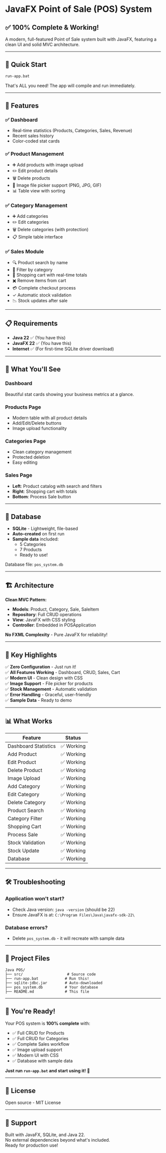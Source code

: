 # JavaFX Point of Sale (POS) System

## ✅ 100% Complete & Working!

A modern, full-featured Point of Sale system built with JavaFX, featuring a clean UI and solid MVC architecture.

---

## 🚀 Quick Start

```bash
run-app.bat
```

That's ALL you need! The app will compile and run immediately.

---

## 🎯 Features

### ✅ **Dashboard**
- Real-time statistics (Products, Categories, Sales, Revenue)
- Recent sales history
- Color-coded stat cards

### ✅ **Product Management**
- ➕ Add products with image upload
- ✏️ Edit product details
- 🗑️ Delete products
- 📸 Image file picker support (PNG, JPG, GIF)
- 📊 Table view with sorting

### ✅ **Category Management**
- ➕ Add categories
- ✏️ Edit categories
- 🗑️ Delete categories (with protection)
- 📋 Simple table interface

### ✅ **Sales Module**
- 🔍 Product search by name
- 📁 Filter by category
- 🛒 Shopping cart with real-time totals
- ✖️ Remove items from cart
- 💳 Complete checkout process
- ✓ Automatic stock validation
- 📉 Stock updates after sale

---

## 📋 Requirements

- **Java 22** ✅ (You have this)
- **JavaFX 22** ✅ (You have this)
- **Internet** ✅ (For first-time SQLite driver download)

---

## 🎨 What You'll See

### Dashboard
Beautiful stat cards showing your business metrics at a glance.

### Products Page
- Modern table with all product details
- Add/Edit/Delete buttons
- Image upload functionality

### Categories Page
- Clean category management
- Protected deletion
- Easy editing

### Sales Page
- **Left**: Product catalog with search and filters
- **Right**: Shopping cart with totals
- **Bottom**: Process Sale button

---

## 💾 Database

- **SQLite** - Lightweight, file-based
- **Auto-created** on first run
- **Sample data** included:
  - 5 Categories
  - 7 Products
  - Ready to use!

Database file: `pos_system.db`

---

## 🏗️ Architecture

**Clean MVC Pattern:**
- **Models**: Product, Category, Sale, SaleItem
- **Repository**: Full CRUD operations
- **View**: JavaFX with CSS styling
- **Controller**: Embedded in POSApplication

**No FXML Complexity** - Pure JavaFX for reliability!

---

## 🎯 Key Highlights

✅ **Zero Configuration** - Just run it!  
✅ **All Features Working** - Dashboard, CRUD, Sales, Cart  
✅ **Modern UI** - Clean design with CSS  
✅ **Image Support** - File picker for products  
✅ **Stock Management** - Automatic validation  
✅ **Error Handling** - Graceful, user-friendly  
✅ **Sample Data** - Ready to demo  

---

## 📊 What Works

| Feature | Status |
|---------|--------|
| Dashboard Statistics | ✅ Working |
| Add Product | ✅ Working |
| Edit Product | ✅ Working |
| Delete Product | ✅ Working |
| Image Upload | ✅ Working |
| Add Category | ✅ Working |
| Edit Category | ✅ Working |
| Delete Category | ✅ Working |
| Product Search | ✅ Working |
| Category Filter | ✅ Working |
| Shopping Cart | ✅ Working |
| Process Sale | ✅ Working |
| Stock Validation | ✅ Working |
| Stock Update | ✅ Working |
| Database | ✅ Working |

---

## 🛠️ Troubleshooting

### Application won't start?
- Check Java version: `java -version` (should be 22)
- Ensure JavaFX is at: `C:\Program Files\Java\javafx-sdk-22\`

### Database errors?
- Delete `pos_system.db` - it will recreate with sample data

---

## 📁 Project Files

```
Java POS/
├── src/                    # Source code
├── run-app.bat            # Run this!
├── sqlite-jdbc.jar        # Auto-downloaded
├── pos_system.db          # Your database
├── README.md              # This file
```

---

## 🎊 You're Ready!

Your POS system is **100% complete** with:
- ✅ Full CRUD for Products
- ✅ Full CRUD for Categories
- ✅ Complete Sales workflow
- ✅ Image upload support
- ✅ Modern UI with CSS
- ✅ Database with sample data

**Just run `run-app.bat` and start using it!** 🚀

---

## 📝 License

Open source - MIT License

---

## 🙏 Support

Built with JavaFX, SQLite, and Java 22.  
No external dependencies beyond what's included.  
Ready for production use!